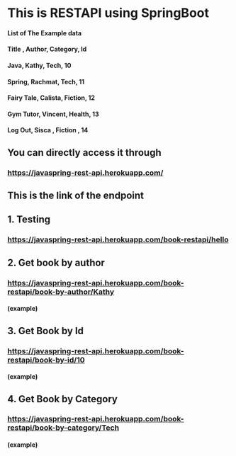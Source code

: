 # This is  RESTAPI using SpringBoot

#### List of The Example data
#### Title , Author, Category, Id
#### Java, Kathy, Tech, 10
#### Spring, Rachmat, Tech, 11
#### Fairy Tale, Calista, Fiction, 12
#### Gym Tutor, Vincent, Health, 13
#### Log Out, Sisca , Fiction , 14



## You can directly access it through 
### https://javaspring-rest-api.herokuapp.com/

## This is the link of the endpoint
## 1. Testing
### https://javaspring-rest-api.herokuapp.com/book-restapi/hello
## 2. Get book by author
### https://javaspring-rest-api.herokuapp.com/book-restapi/book-by-author/Kathy 
#### (example)
## 3. Get Book by Id
### https://javaspring-rest-api.herokuapp.com/book-restapi/book-by-id/10
#### (example)
## 4. Get Book by Category
### https://javaspring-rest-api.herokuapp.com/book-restapi/book-by-category/Tech
#### (example)

